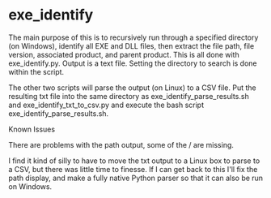 # exe_identify

The main purpose of this is to recursively run through a specified directory (on Windows),
identify all EXE and DLL files, then extract the file path, file version, associated product,
and parent product.  This is all done with exe_identify.py.  Output is a text file.  Setting 
the directory to search is done within the script.

The other two scripts will parse the output (on Linux) to a CSV file.  Put the resulting txt 
file into the same directory as exe_identify_parse_results.sh and exe_identify_txt_to_csv.py
and execute the bash script exe_identify_parse_results.sh.


Known Issues

There are problems with the path output, some of the / are missing.

I find it kind of silly to have to move the txt output to a Linux box to parse to a CSV, but
there was little time to finesse.  If I can get back to this I'll fix the path display, and
make a fully native Python parser so that it can also be run on Windows.
